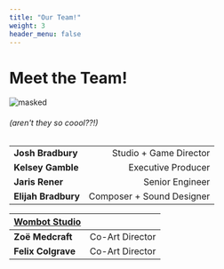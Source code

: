 ```yaml
---
title: "Our Team!"
weight: 3
header_menu: false
---
```

# Meet the Team!
![masked](images/team-purp-small.png)
###### (aren't they so coool??!)

|                                                                                                                                                                                  |                           | 
|----------------------------------------------------------------------------------------------------------------------------------------------------------------------------------|--------------------------:|
| **Josh Bradbury** _<a href="https://bsky.app/profile/joshalanb.bsky.social"><i class="fa fa-at"></i></a>_ _<a href="https://www.linkedin.com/in/joshalanb"><i class="fa fa-linkedin"></i></a>_     |    Studio + Game Director |
| **Kelsey Gamble** _<a href="https://bsky.app/profile/kindofsquishy.bsky.social"><i class="fa fa-at"></i></a>_ _<a href="https://www.linkedin.com/in/kelseyau/"><i class="fa fa-linkedin"></i></a>_ |        Executive Producer |
| **Jaris Rener**   _<a href="https://bsky.app/profile/jarisrener.com"><i class="fa fa-at"></i></a>_ _<a href="https://www.linkedin.com/in/jaris-rener/"><i class="fa fa-linkedin"></i></a>_ |           Senior Engineer |
| **Elijah Bradbury** _<a href="https://x.com/thisisbadgerpoe"><i class="fa fa-at"></i></a>_                                                                                  | Composer + Sound Designer |

| [Wombot Studio](https://wombot.studio/)                                                                                                                                                                 |                 | 
|---------------------------------------------------------------------------------------------------------------------------------------------------------------------------------------------------------|----------------:|
| **Zoë Medcraft** _<a href="https://bsky.app/profile/trugglet.bsky.social"><i class="fa fa-at"></i></a>_ _<a href="https://www.linkedin.com/in/zo%C3%AB-medcraft-69539579"><i class="fa fa-linkedin"></i></a>_ | Co-Art Director |
| **Felix Colgrave** _<a href="https://bsky.app/profile/felixcolgrave.bsky.social"><i class="fa fa-at"></i></a>_  _<a href="https://www.youtube.com/@FelixColgrave"><i class="fa fa-youtube"></i></a>_    | Co-Art Director |
